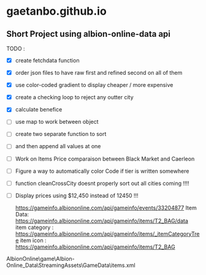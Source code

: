 # gaetanbo.github.io
## Short Project using albion-online-data api

TODO :
- [x] create fetchdata function
- [x] order json files to have raw first and refined second on all of them
- [x] use color-coded gradient to display cheaper / more expensive
- [x] create a checking loop to reject any outter city
- [x] calculate benefice
- [ ] use map to work between object
- [ ] create two separate function to sort
- [ ] and then append all values at one
- [ ] Work on Items Price comparaison between Black Market and Caerleon
- [ ] Figure a way to automatically color Code if  tier is written somewhere

- [ ] function cleanCrossCity doesnt properly sort out all cities coming !!!!
- [ ] Display prices using $12,450 instead of 12450 !!!

	https://gameinfo.albiononline.com/api/gameinfo/events/33204877
	Item Data:		https://gameinfo.albiononline.com/api/gameinfo/items/T2_BAG/data
	item category : 	https://gameinfo.albiononline.com/api/gameinfo/items/_itemCategoryTree
	item icon : 		https://gameinfo.albiononline.com/api/gameinfo/items/T2_BAG

AlbionOnline\game\Albion-Online_Data\StreamingAssets\GameData\items.xml
